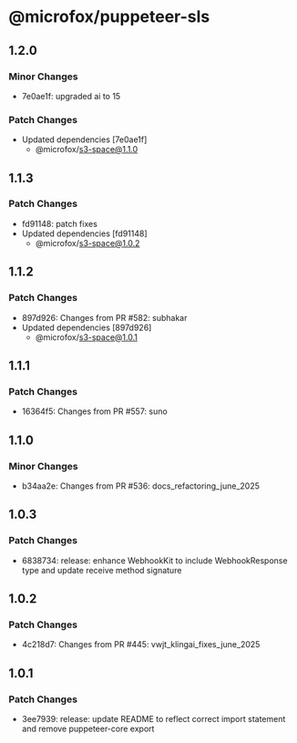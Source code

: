 # @microfox/puppeteer-sls

## 1.2.0

### Minor Changes

- 7e0ae1f: upgraded ai to 15

### Patch Changes

- Updated dependencies [7e0ae1f]
  - @microfox/s3-space@1.1.0

## 1.1.3

### Patch Changes

- fd91148: patch fixes
- Updated dependencies [fd91148]
  - @microfox/s3-space@1.0.2

## 1.1.2

### Patch Changes

- 897d926: Changes from PR #582: subhakar
- Updated dependencies [897d926]
  - @microfox/s3-space@1.0.1

## 1.1.1

### Patch Changes

- 16364f5: Changes from PR #557: suno

## 1.1.0

### Minor Changes

- b34aa2e: Changes from PR #536: docs_refactoring_june_2025

## 1.0.3

### Patch Changes

- 6838734: release: enhance WebhookKit to include WebhookResponse type and update receive method signature

## 1.0.2

### Patch Changes

- 4c218d7: Changes from PR #445: vwjt_klingai_fixes_june_2025

## 1.0.1

### Patch Changes

- 3ee7939: release: update README to reflect correct import statement and remove puppeteer-core export
